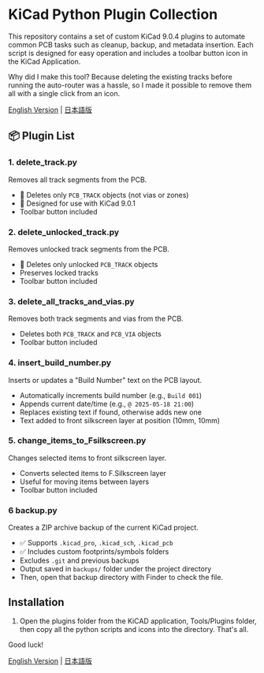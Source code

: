 # KiCad Python Plugin Collection

This repository contains a set of custom KiCad 9.0.4 plugins to automate common PCB tasks such as cleanup, backup, and metadata insertion. Each script is designed for easy operation and includes a toolbar button icon in the KiCad Application.

Why did I make this tool? Because deleting the existing tracks before running the auto-router was a hassle, so I made it possible to remove them all with a single click from an icon.


[English Version](README.md) | [日本語版](README-j.md)

## 📦 Plugin List

### 1. delete_track.py
Removes all track segments from the PCB.

- 🧹 Deletes only `PCB_TRACK` objects (not vias or zones)
- 🧪 Designed for use with KiCad 9.0.1
- Toolbar button included

### 2. delete_unlocked_track.py
Removes unlocked track segments from the PCB.

- 🧹 Deletes only unlocked `PCB_TRACK` objects
- Preserves locked tracks
- Toolbar button included

### 3. delete_all_tracks_and_vias.py
Removes both track segments and vias from the PCB.

- Deletes both `PCB_TRACK` and `PCB_VIA` objects
- Toolbar button included

### 4. insert_build_number.py
Inserts or updates a "Build Number" text on the PCB layout.

- Automatically increments build number (e.g., `Build 001`)
- Appends current date/time (e.g., `@ 2025-05-18 21:00`)
- Replaces existing text if found, otherwise adds new one
- Text added to front silkscreen layer at position (10mm, 10mm)

### 5. change_items_to_Fsilkscreen.py
Changes selected items to front silkscreen layer.

- Converts selected items to F.Silkscreen layer
- Useful for moving items between layers
- Toolbar button included

### 6 backup.py
Creates a ZIP archive backup of the current KiCad project.

- ✅ Supports `.kicad_pro`, `.kicad_sch`, `.kicad_pcb`
- ✅ Includes custom footprints/symbols folders
- Excludes `.git` and previous backups
- Output saved in `backups/` folder under the project directory
- Then, open that backup directory with Finder to check the file.
  
## Installation

1. Open the plugins folder from the KiCAD application, Tools/Plugins folder, then copy all the python scripts and icons into the directory.  That's all.

Good luck!

[English Version](README.md) | [日本語版](README-j.md)
